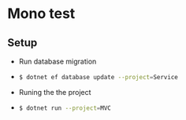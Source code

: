 # Mono test

## Setup
- Run database migration
- ```bash
  $ dotnet ef database update --project=Service
  ```
- Runing the  the project 
- ```bash
  $ dotnet run --project=MVC 
  ```
  
